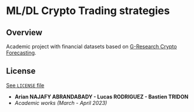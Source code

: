 # ML/DL Crypto Trading strategies

## Overview


Academic project with financial datasets based on [G-Research Crypto Forecasting](https://www.kaggle.com/competitions/g-research-crypto-forecasting).

## License

[See `LICENSE` file]()

- **Arian NAJAFY ABRANDABADY - Lucas RODRIGUEZ - Bastien TRIDON**
- *Academic works (March - April 2023)*